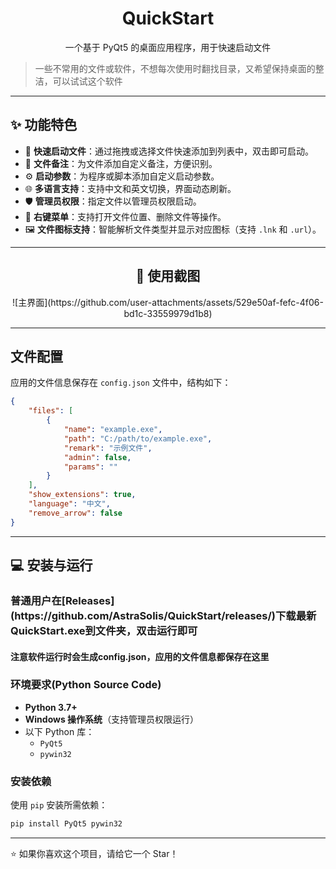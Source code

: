 <div align="center">
    <h1>QuickStart</h1>
    <p>一个基于 PyQt5 的桌面应用程序，用于快速启动文件</p>
</div>

> 一些不常用的文件或软件，不想每次使用时翻找目录，又希望保持桌面的整洁，可以试试这个软件
>
> 
---

## ✨ 功能特色

- 🚀 **快速启动文件**：通过拖拽或选择文件快速添加到列表中，双击即可启动。
- 📝 **文件备注**：为文件添加自定义备注，方便识别。
- ⚙️ **启动参数**：为程序或脚本添加自定义启动参数。
- 🌐 **多语言支持**：支持中文和英文切换，界面动态刷新。
- 🛡️ **管理员权限**：指定文件以管理员权限启动。
- 📂 **右键菜单**：支持打开文件位置、删除文件等操作。
- 🖼️ **文件图标支持**：智能解析文件类型并显示对应图标（支持 `.lnk` 和 `.url`）。

---

<div align="center">
    <h2>📸 使用截图</h2>
 ![主界面](https://github.com/user-attachments/assets/529e50af-fefc-4f06-bd1c-33559979d1b8)
</div>

---
## 文件配置

应用的文件信息保存在 `config.json` 文件中，结构如下：

```json
{
    "files": [
        {
            "name": "example.exe",
            "path": "C:/path/to/example.exe",
            "remark": "示例文件",
            "admin": false,
            "params": ""
        }
    ],
    "show_extensions": true,
    "language": "中文",
    "remove_arrow": false
}
```
---

## 💻 安装与运行
<h3>普通用户在[Releases](https://github.com/AstraSolis/QuickStart/releases/)下载最新QuickStart.exe到文件夹，双击运行即可</h3>
<h4>注意软件运行时会生成config.json，应用的文件信息都保存在这里<h4>

### 环境要求(Python Source Code)

- **Python 3.7+**
- **Windows 操作系统**（支持管理员权限运行）
- 以下 Python 库：
  - `PyQt5`
  - `pywin32`

### 安装依赖

使用 `pip` 安装所需依赖：

```bash
pip install PyQt5 pywin32
```
---

<div>
⭐ 如果你喜欢这个项目，请给它一个 Star！
</div>

